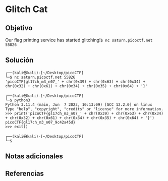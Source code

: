 # Glitch Cat
## Objetivo
Our flag printing service has started glitching!`$ nc saturn.picoctf.net 55826`
## Solución
```
┌──(kali㉿kali)-[~/Desktop/picoCTF]
└─$ nc saturn.picoctf.net 55826
'picoCTF{gl17ch_m3_n07_' + chr(0x39) + chr(0x63) + chr(0x34) + chr(0x32) + chr(0x61) + chr(0x34) + chr(0x35) + chr(0x64) + '}'

┌──(kali㉿kali)-[~/Desktop/picoCTF]
└─$ python3          
Python 3.11.4 (main, Jun  7 2023, 10:13:09) [GCC 12.2.0] on linux
Type "help", "copyright", "credits" or "license" for more information.
>>> print('picoCTF{gl17ch_m3_n07_' + chr(0x39) + chr(0x63) + chr(0x34) + chr(0x32) + chr(0x61) + chr(0x34) + chr(0x35) + chr(0x64) + '}')
picoCTF{gl17ch_m3_n07_9c42a45d}
>>> exit()

┌──(kali㉿kali)-[~/Desktop/picoCTF]
└─$ 
```
## Notas adicionales
## Referencias
